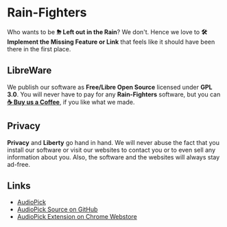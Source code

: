 # Rain-Fighters
Who wants to be **&#9928; Left out in the Rain**? We don't. Hence we love to **&#128736; Implement the Missing Feature or Link** that feels like it should have been there in the first place.

## LibreWare
We publish our software as **Free/Libre Open Source** licensed under **GPL 3.0**. You will never have to pay for any **Rain-Fighters** software, but you can **[&#9749;&nbsp;Buy us a Coffee](https://www.buymeacoffee.com/rainfighters)**, if you like what we made.

## Privacy
**Privacy** and **Liberty** go hand in hand. We will never abuse the fact that you install our software or visit our websites to contact you or to even sell any information about you. Also, the software and the websites will always stay ad-free.

## Links
 - [AudioPick](https://rain-fighters.github.io/AudioPick/)
 - [AudioPick Source on GitHub](https://github.com/rain-fighters/AudioPick/)
 - [AudioPick Extension on Chrome Webstore](https://chrome.google.com/webstore/detail/audiopick/gfhcppdamigjkficnjnhmnljljhagaha)
